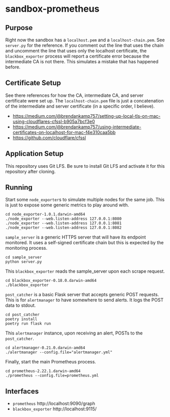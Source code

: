 # sandbox-prometheus

## Purpose

Right now the sandbox has a `localhost.pem` and a `localhost-chain.pem`. See `server.py` for the reference. If you comment out the line that uses the chain and uncomment the line that uses only the localhost certificate, the `blackbox_exporter` process will report a certificate error because the intermediate CA is not there. This simulates a mistake that has happened before.

## Certificate Setup

See there references for how the CA, intermediate CA, and server certificate were set up. The `localhost-chain.pem` file is just a concatenation of the intermediate and server certificate (in a specific order, I believe).

* https://medium.com/@brendankamp757/setting-up-local-tls-on-mac-using-cloudflares-cfssl-b905a7bcf3e0
* https://medium.com/@brendankamp757/using-intermediate-certificates-on-localhost-for-mac-f4e310caa5bb
* https://github.com/cloudflare/cfssl

## Application Setup

This repository uses Git LFS. Be sure to install Git LFS and activate it for this repository after cloning.

## Running

Start some `node_exporter`s to simulate multiple nodes for the same job. This is just to expose some generic metrics to play around with.

```
cd node_exporter-1.0.1.darwin-amd64
./node_exporter --web.listen-address 127.0.0.1:8080
./node_exporter --web.listen-address 127.0.0.1:8081
./node_exporter --web.listen-address 127.0.0.1:8082
```

`sample_server` is a generic HTTPS server that will have its endpoint monitored. It uses a self-signed certificate chain but this is expected by the monitoring process.

```
cd sample_server
python server.py
```

This `blackbox_exporter` reads the sample_server upon each scrape request.

```
cd blackbox_exporter-0.18.0.darwin-amd64
./blackbox_exporter 
```

`post_catcher` is a basic Flask server that accepts generic POST requests. This is for `alertmanager` to have somewhere to send alerts. It logs the POST data to stdout.

```
cd post_catcher
poetry install
poetry run flask run
```

This `alertmanager` instance, upon receiving an alert, POSTs to the `post_catcher`.

```
cd alertmanager-0.21.0.darwin-amd64
./alertmanager --config.file="alertmanager.yml"
```

Finally, start the main Prometheus process.

```
cd prometheus-2.22.1.darwin-amd64
./prometheus --config.file=prometheus.yml
```

## Interfaces

* `prometheus` http://localhost:9090/graph
* `blackbox_exporter` http://localhost:9115/
